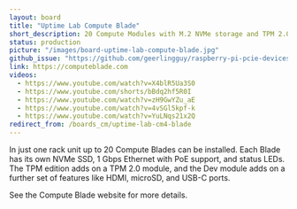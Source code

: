 ```yaml
---
layout: board
title: "Uptime Lab Compute Blade"
short_description: 20 Compute Modules with M.2 NVMe storage and TPM 2.0 in 1U.
status: production
picture: "/images/board-uptime-lab-compute-blade.jpg"
github_issue: "https://github.com/geerlingguy/raspberry-pi-pcie-devices/issues/25"
link: https://computeblade.com
videos:
  - https://www.youtube.com/watch?v=X4blR5Ua3S0
  - https://www.youtube.com/shorts/bBdq2hf5R0I
  - https://www.youtube.com/watch?v=zH9GwYZu_aE
  - https://www.youtube.com/watch?v=4vSGl5kpf-k
  - https://www.youtube.com/watch?v=YuLNqs21x2Q
redirect_from: /boards_cm/uptime-lab-cm4-blade
---
```

In just one rack unit up to 20 Compute Blades can be installed. Each Blade has its own NVMe SSD, 1 Gbps Ethernet with PoE support, and status LEDs. The TPM edition adds on a TPM 2.0 module, and the Dev module adds on a further set of features like HDMI, microSD, and USB-C ports.

See the Compute Blade website for more details.

